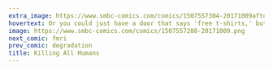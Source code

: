 ```yaml
---
extra_image: https://www.smbc-comics.com/comics/1507557304-20171009after.png
hovertext: Or you could just have a door that says 'free t-shirts,' but on the other side of it is a hole that goes to the core of Earth.
image: https://www.smbc-comics.com/comics/1507557288-20171009.png
next_comic: fmri
prev_comic: degradation
title: Killing All Humans
---
```


